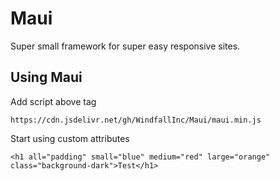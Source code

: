 # Maui
Super small framework for super easy responsive sites.

## Using Maui

Add script above </body> tag

```
https://cdn.jsdelivr.net/gh/WindfallInc/Maui/maui.min.js
``` 
 
Start using custom attributes

``` 
<h1 all="padding" small="blue" medium="red" large="orange" class="background-dark">Test</h1>
```
